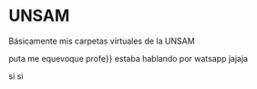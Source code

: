 # UNSAM
Básicamente mis carpetas virtuales de la UNSAM

puta
me equevoque profe}}
estaba hablando por watsapp
jajaja



si
si
